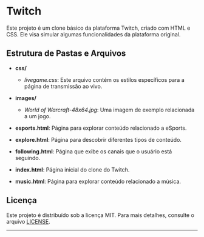 # Twitch

Este projeto é um clone básico da plataforma Twitch, criado com HTML e CSS. Ele visa simular algumas funcionalidades da plataforma original.

## Estrutura de Pastas e Arquivos

- **css/**
  - *livegame.css*: Este arquivo contém os estilos específicos para a página de transmissão ao vivo.

- **images/**
  - *World of Warcraft-48x64.jpg*: Uma imagem de exemplo relacionada a um jogo.

- **esports.html**: Página para explorar conteúdo relacionado a eSports.

- **explore.html**: Página para descobrir diferentes tipos de conteúdo.

- **following.html**: Página que exibe os canais que o usuário está seguindo.

- **index.html**: Página inicial do clone do Twitch.

- **music.html**: Página para explorar conteúdo relacionado a música.

## Licença

Este projeto é distribuído sob a licença MIT. Para mais detalhes, consulte o arquivo [LICENSE](LICENSE).

---